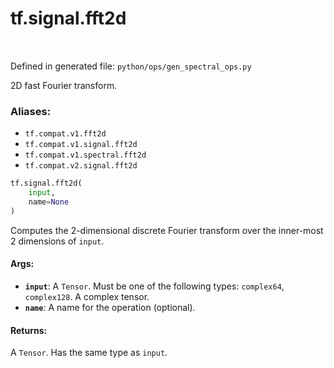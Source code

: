 <div itemscope itemtype="http://developers.google.com/ReferenceObject">
<meta itemprop="name" content="tf.signal.fft2d" />
<meta itemprop="path" content="Stable" />
</div>

# tf.signal.fft2d

<!-- Insert buttons -->

<table class="tfo-notebook-buttons tfo-api" align="left">
</table>

Defined in generated file: `python/ops/gen_spectral_ops.py`



<!-- Start diff -->
2D fast Fourier transform.

### Aliases:

* `tf.compat.v1.fft2d`
* `tf.compat.v1.signal.fft2d`
* `tf.compat.v1.spectral.fft2d`
* `tf.compat.v2.signal.fft2d`


``` python
tf.signal.fft2d(
    input,
    name=None
)
```



<!-- Placeholder for "Used in" -->

Computes the 2-dimensional discrete Fourier transform over the inner-most
2 dimensions of `input`.

#### Args:


* <b>`input`</b>: A `Tensor`. Must be one of the following types: `complex64`, `complex128`.
  A complex tensor.
* <b>`name`</b>: A name for the operation (optional).


#### Returns:

A `Tensor`. Has the same type as `input`.
